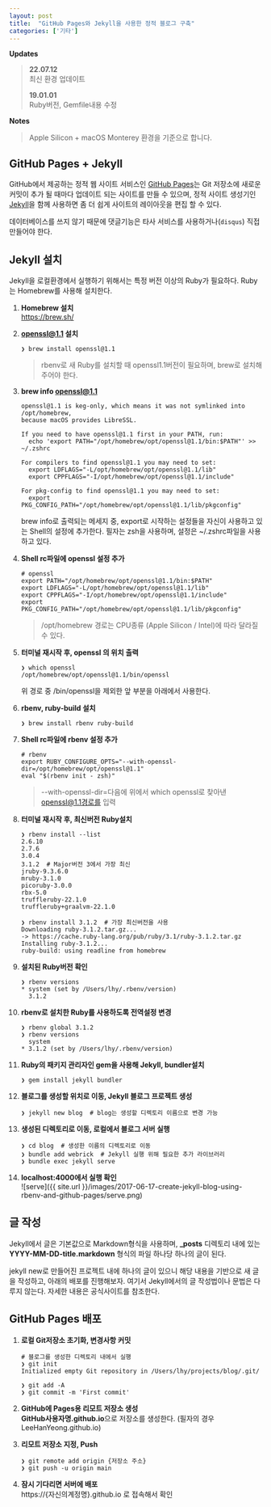 ```yaml
---
layout: post
title:  "GitHub Pages와 Jekyll을 사용한 정적 블로그 구축"
categories: ['기타']
---
```


**Updates**

> **22.07.12**  
> 최신 환경 업데이트
>
> **19.01.01**  
> Ruby버전, Gemfile내용 수정

**Notes**

> Apple Silicon + macOS Monterey 환경을 기준으로 합니다.

## GitHub Pages + Jekyll

GitHub에서 제공하는 정적 웹 사이트 서비스인 [GitHub Pages](https://pages.github.com/)는 Git 저장소에 새로운 커밋이 추가 될 때마다 업데이트 되는 사이트를 만들 수 있으며, 정적 사이트 생성기인 [Jekyll](https://jekyllrb.com/)을 함께 사용하면 좀 더 쉽게 사이트의 레이아웃을 편집 할 수 있다.

데이터베이스를 쓰지 않기 때문에 댓글기능은 타사 서비스를 사용하거나(`disqus`) 직접 만들어야 한다.

## Jekyll 설치

Jekyll을 로컬환경에서 실행하기 위해서는 특정 버전 이상의 Ruby가 필요하다. Ruby는 Homebrew를 사용해 설치한다.

1. **Homebrew 설치**  
   https://brew.sh/

2. **openssl@1.1 설치**  

   ```shell
   ❯ brew install openssl@1.1
   ```

   > rbenv로 새 Ruby를 설치할 때 openssl1.1버전이 필요하며, brew로 설치해주어야 한다.

3. **brew info openssl@1.1**  

   ```shell
   openssl@1.1 is keg-only, which means it was not symlinked into /opt/homebrew,
   because macOS provides LibreSSL.
   
   If you need to have openssl@1.1 first in your PATH, run:
     echo 'export PATH="/opt/homebrew/opt/openssl@1.1/bin:$PATH"' >> ~/.zshrc
   
   For compilers to find openssl@1.1 you may need to set:
     export LDFLAGS="-L/opt/homebrew/opt/openssl@1.1/lib"
     export CPPFLAGS="-I/opt/homebrew/opt/openssl@1.1/include"
   
   For pkg-config to find openssl@1.1 you may need to set:
     export PKG_CONFIG_PATH="/opt/homebrew/opt/openssl@1.1/lib/pkgconfig"
   ```

   brew info로 출력되는 메세지 중, export로 시작하는 설정들을 자신이 사용하고 있는 Shell의 설정에 추가한다. 필자는 zsh을 사용하며, 설정은 ~/.zshrc파일을 사용하고 있다.

4. **Shell rc파일에 openssl 설정 추가**

   ```shell
   # openssl
   export PATH="/opt/homebrew/opt/openssl@1.1/bin:$PATH"
   export LDFLAGS="-L/opt/homebrew/opt/openssl@1.1/lib"
   export CPPFLAGS="-I/opt/homebrew/opt/openssl@1.1/include"
   export PKG_CONFIG_PATH="/opt/homebrew/opt/openssl@1.1/lib/pkgconfig"
   ```

   > /opt/homebrew 경로는 CPU종류 (Apple Silicon / Intel)에 따라 달라질 수 있다.

5. **터미널 재시작 후, openssl 의 위치 출력**  

   ```shell
   ❯ which openssl
   /opt/homebrew/opt/openssl@1.1/bin/openssl
   ```

   위 경로 중 /bin/openssl을 제외한 앞 부분을 아래에서 사용한다.

6. **rbenv, ruby-build 설치**  

   ```shell
   ❯ brew install rbenv ruby-build
   ```

7. **Shell rc파일에 rbenv 설정 추가**  

   ```shell
   # rbenv
   export RUBY_CONFIGURE_OPTS="--with-openssl-dir=/opt/homebrew/opt/openssl@1.1"
   eval "$(rbenv init - zsh)"
   ```

   > --with-openssl-dir=다음에 위에서 which openssl로 찾아낸 openssl@1.1경로를 입력

8. **터미널 재시작 후, 최신버전 Ruby설치**  

   ```shell
   ❯ rbenv install --list
   2.6.10
   2.7.6
   3.0.4
   3.1.2  # Major버전 3에서 가장 최신
   jruby-9.3.6.0
   mruby-3.1.0
   picoruby-3.0.0
   rbx-5.0
   truffleruby-22.1.0
   truffleruby+graalvm-22.1.0
   
   ❯ rbenv install 3.1.2  # 가장 최신버전을 사용
   Downloading ruby-3.1.2.tar.gz...
   -> https://cache.ruby-lang.org/pub/ruby/3.1/ruby-3.1.2.tar.gz
   Installing ruby-3.1.2...
   ruby-build: using readline from homebrew
   ```

9. **설치된 Ruby버전 확인**  

   ```shell
   ❯ rbenv versions
   * system (set by /Users/lhy/.rbenv/version)
     3.1.2
   ```

10. **rbenv로 설치한 Ruby를 사용하도록 전역설정 변경**  

    ```shell
    ❯ rbenv global 3.1.2
    ❯ rbenv versions
      system
    * 3.1.2 (set by /Users/lhy/.rbenv/version)
    ```

11. **Ruby의 패키지 관리자인 gem을 사용해 Jekyll, bundler설치**  

    ```shell
    ❯ gem install jekyll bundler
    ```

12. **블로그를 생성할 위치로 이동, Jekyll 블로그 프로젝트 생성**  

    ```shell
    ❯ jekyll new blog  # blog는 생성할 디렉토리 이름으로 변경 가능
    ```

13. **생성된 디렉토리로 이동, 로컬에서 블로그 서버 실행**  

    ```shell
    ❯ cd blog  # 생성한 이름의 디렉토리로 이동
    ❯ bundle add webrick  # Jekyll 실행 위해 필요한 추가 라이브러리
    ❯ bundle exec jekyll serve
    ```

14. **localhost:4000에서 실행 확인**  
    ![serve]({{ site.url }}/images/2017-06-17-create-jekyll-blog-using-rbenv-and-github-pages/serve.png)



## 글 작성

Jekyll에서 글은 기본값으로 Markdown형식을 사용하며, **_posts** 디렉토리 내에 있는 **YYYY-MM-DD-title.markdown** 형식의  파일 하나당 하나의 글이 된다.

jekyll new로 만들어진 프로젝트 내에 하나의 글이 있으니 해당 내용을 기반으로 새 글을 작성하고, 아래의 배포를 진행해보자. 여기서 Jekyll에서의 글 작성법이나 문법은 다루지 않는다. 자세한 내용은 공식사이트를 참조한다.



## GitHub Pages 배포

1. **로컬 Git저장소 초기화, 변경사항 커밋**  

   ```shell
   # 블로그를 생성한 디렉토리 내에서 실행
   ❯ git init
   Initialized empty Git repository in /Users/lhy/projects/blog/.git/
   
   ❯ git add -A
   ❯ git commit -m 'First commit'
   ```

2. **GitHub에 Pages용 리모트 저장소 생성**  
   **GitHub사용자명.github.io**으로 저장소를 생성한다. (필자의 경우 LeeHanYeong.github.io)

3. **리모트 저장소 지정, Push**  

   ```shell
   ❯ git remote add origin {저장소 주소}
   ❯ git push -u origin main
   ```

4. **잠시 기다리면 서버에 배포**  
   https://{자신의계정명}.github.io 로 접속해서 확인

